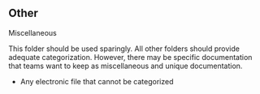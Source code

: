 ## Other

Miscellaneous 	

This folder should be used sparingly. All other folders should provide adequate categorization. However, there may be specific documentation that teams want to keep as miscellaneous and unique documentation.	

- Any electronic file that cannot be categorized
